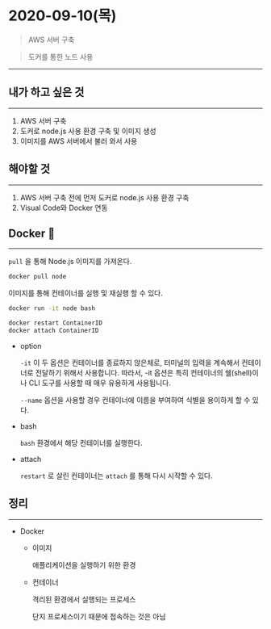 # 2020-09-10(목)

> AWS 서버 구축

> 도커를 통한 노드 사용

---

## 내가 하고 싶은 것

---

1. AWS 서버 구축
2. 도커로 node.js 사용 환경 구축 및 이미지 생성
3. 이미지를 AWS 서버에서 불러 와서 사용

## 해야할 것

---

1. AWS 서버 구축 전에 먼저 도커로 node.js 사용 환경 구축
2. Visual Code와 Docker 연동

## Docker 🐋

---

`pull` 을 통해 Node.js 이미지를 가져온다.

```bash
docker pull node
```

이미지를 통해 컨테이너를 실행 및 재실행 할 수 있다.

```bash
docker run -it node bash

docker restart ContainerID
docker attach ContainerID
```

- option

    `-it` 이 두 옵션은 컨테이너를 종료하지 않은체로, 터미널의 입력을 계속해서 컨테이너로 전달하기 위해서 사용합니다. 따라서, -it 옵션은 특히 컨테이너의 쉘(shell)이나 CLI 도구를 사용할 때 매우 유용하게 사용됩니다.

    `--name` 옵션을 사용할 경우 컨테이너에 이름을 부여하여 식별을 용이하게 할 수 있다.

- bash

    `bash` 환경에서 해당 컨테이너를 실행한다.

- attach

    `restart` 로 살린 컨테이너는 `attach` 를 통해 다시 시작할 수 있다.

## 정리

---

- Docker
    - 이미지

        애플리케이션을 실행하기 위한 환경

    - 컨테이너

        격리된 환경에서 실행되는 프로세스

        단지 프로세스이기 때문에 접속하는 것은 아님
